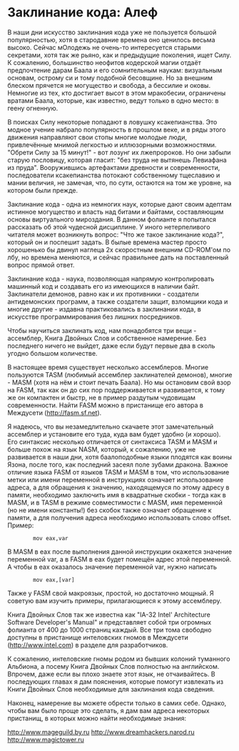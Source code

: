 # Заклинание кода: Алеф

В наши дни искусство заклинания кода уже не пользуется большой популярностью, хотя в стародавние времена оно ценилось весьма высоко. Сейчас мОлодежь не очень-то интересуется старыми секретами, хотя так же рьяно, как и предыдущие поколения, ищет Силу. К сожалению, большинство неофитов кодерской магии отдаёт предпочтение дарам Баала и его сомнительным наукам: визуальным основам, острому си и тому подобной бесовщине. Но за внешним блеском прячется не могущество и свобода, а бессилие и оковы. Немногие из тех, кто достигает высот в этом мракобесии, ограничены вратами Баала, которые, как известно, ведут только в одно место: в геену огненную.

В поисках Силу некоторые попадают в ловушку ксакепианства. Это модное учение набрало популярность в прошлом веке, и в ряды этого движения направляют свои стопы многие молодые люди, привлечённые мнимой легкостью и иллюзорными возможностями. "Обрети Силу за 15 минут!" - вот лозунг их лжепророков. Но они забыли старую пословицу, которая гласит: "без труда не вытянешь Левиафана из пруда". Вооружившись артефактами древности и современности, последователи ксакепианства потокают собственному тщеславию и мании величия, не замечая, что, по сути, остаются на том же уровне, на котором были прежде.

Заклинание кода - одна из немногих наук, которые дают своим адептам истинное могущество и власть над битами и байтами, составляющим основы виртуального мироздания. В данном фолианте я попытался рассказать об этой чудесной дисциплине. У иного нетерпеливого читателя может возникнуть вопрос: "Что же такое заклинание кода?", который он и поспешит задать. В былые времена мастер просто хорошенько бы двинул наглеца 2х скоростным внешним CD-ROM'ом по лбу, но времена меняются, и сейчас правильнее дать на поставленный вопрос прямой ответ.

Заклинание кода - наука, позволяющая напрямую контролировать машинный код и создавать его из имеющихся в наличии байт. Заклинатели демонов, равно как и их противники - создатели антидемонских программ, а также создатели защит, взломщики кода и многие другие - издавна практиковались в заклинании кода, в искусстве программирования без лишних посредников.

Чтобы научиться заклинать код, нам понадобятся три вещи - ассемблер, Книга Двойных Слов и собственное намерение. Без последнего ничего не выйдет, даже если будут первые два в сколь угодно большом количестве.

В настоящее время существует несколько ассемблеров. Многие пользуются TASM (любимый ассемблер заклинателей демонов), многие - MASM (хотя на нём и стоит печать Баала). Но мы остановим свой взор на FASM, так как он до сих пор поддерживается и развивается, к тому же он компактен и быстр, не в пример раздутым чудовищам современности. Найти FASM можно в пристанище его автора в Междусети (http://fasm.sf.net).

Я надеюсь, что вы незамедлительно скачаете этот замечательный ассемблер и установите его туда, куда вам будет удобно (и хорошо). Его синтаксис несколько отличается от синтаксиса TASM и MASM и больше похож на язык NASM, который, к сожалению, уже не развивается в наши дни, хотя баалоподобные языки плодятся как воины Язона, после того, как последний засеял поле зубами дракона. Важное отличие языка FASM от языков TASM и MASM в том, что использование метки или имени переменной в инструкциях означает использование адреса, а для обращения к значению, находящемуся по этому адресу в памяти, необходимо заключить имя в квадратные скобки - тогда как в MASM, и в TASM в режиме совместимости с MASM, имя переменной (но не имени константы!) без скобок также означает обращение к памяти, а для получения адреса необходимо использовать слово offset. Пример:

```assembly
        mov eax,var
```

В MASM в eax после выполнения данной инструкции окажется значение переменной var, а в FASM в eax будет помещён адрес этой переменной. А чтобы в eax оказалось значение переменной var, нужно написать

```assembly
        mov eax,[var]
```

Также у FASM свой макроязык, простой, но достаточно мощный. Я советую вам изучить примеры, прилагающиеся к этому ассемблеру.

Книга Двойных Слов так же известна как "IA-32 Intel' Architecture Software Developer's Manual" и представляет собой три огромных фолианта от 400 до 1000 страниц каждый. Все три тома свободно доступны в пристанище интеловских гномов в Междусети (http://www.intel.com) в разделе для разработчиков.

К сожалению, интеловские гномы родом из бывших колоний туманного Альбиона, а посему Книга Двойных Слов полностью на английском. Впрочем, даже если вы плохо знаете этот язык, не отчаивайтесь. В последующих главах я дам пояснения, которые помогут извлекать из Книги Двойных Слов необходимые для заклинания кода сведения.

Наконец, намерение вы можете обрести только в самих себе. Однако, чтобы вам было проще это сделать, я дам вам адреса некоторых пристанищ, в которых можно найти необходимые знания:

http://www.mageguild.by.ru http://www.dreamhackers.narod.ru http://www.magictower.ru